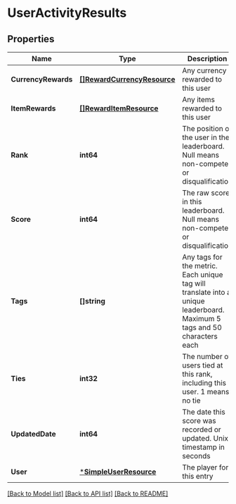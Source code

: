# UserActivityResults

## Properties
Name | Type | Description | Notes
------------ | ------------- | ------------- | -------------
**CurrencyRewards** | [**[]RewardCurrencyResource**](RewardCurrencyResource.md) | Any currency rewarded to this user | [optional] [default to null]
**ItemRewards** | [**[]RewardItemResource**](RewardItemResource.md) | Any items rewarded to this user | [optional] [default to null]
**Rank** | **int64** | The position of the user in the leaderboard. Null means non-compete or disqualification | [optional] [default to null]
**Score** | **int64** | The raw score in this leaderboard. Null means non-compete or disqualification | [optional] [default to null]
**Tags** | **[]string** | Any tags for the metric. Each unique tag will translate into a unique leaderboard. Maximum 5 tags and 50 characters each | [optional] [default to null]
**Ties** | **int32** | The number of users tied at this rank, including this user. 1 means no tie | [optional] [default to null]
**UpdatedDate** | **int64** | The date this score was recorded or updated. Unix timestamp in seconds | [optional] [default to null]
**User** | [***SimpleUserResource**](SimpleUserResource.md) | The player for this entry | [default to null]

[[Back to Model list]](../README.md#documentation-for-models) [[Back to API list]](../README.md#documentation-for-api-endpoints) [[Back to README]](../README.md)


